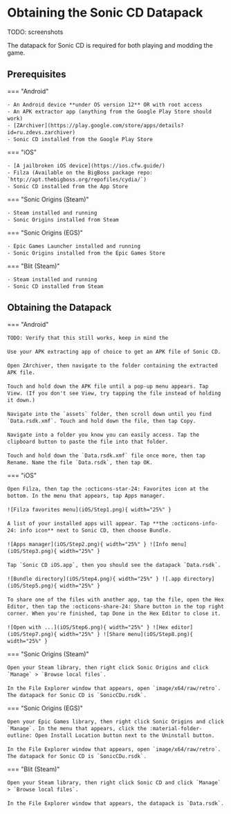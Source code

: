 # Obtaining the Sonic CD Datapack

TODO: screenshots

The datapack for Sonic CD is required for both playing and modding the game.

## Prerequisites
=== "Android"

    - An Android device **under OS version 12** OR with root access
    - An APK extractor app (anything from the Google Play Store should work)
    - [ZArchiver](https://play.google.com/store/apps/details?id=ru.zdevs.zarchiver)
    - Sonic CD installed from the Google Play Store

=== "iOS"

    - [A jailbroken iOS device](https://ios.cfw.guide/)
    - Filza (Available on the BigBoss package repo: `http://apt.thebigboss.org/repofiles/cydia/`)
    - Sonic CD installed from the App Store

=== "Sonic Origins (Steam)"

    - Steam installed and running
    - Sonic Origins installed from Steam

=== "Sonic Origins (EGS)"

    - Epic Games Launcher installed and running
    - Sonic Origins installed from the Epic Games Store

=== "Blit (Steam)"

    - Steam installed and running
    - Sonic CD installed from Steam

## Obtaining the Datapack
=== "Android"

    TODO: Verify that this still works, keep in mind the 

    Use your APK extracting app of choice to get an APK file of Sonic CD.

    Open ZArchiver, then navigate to the folder containing the extracted APK file.

    Touch and hold down the APK file until a pop-up menu appears. Tap View. (If you don't see View, try tapping the file instead of holding it down.)

    Navigate into the `assets` folder, then scroll down until you find `Data.rsdk.xmf`. Touch and hold down the file, then tap Copy.

    Navigate into a folder you know you can easily access. Tap the clipboard button to paste the file into that folder.

    Touch and hold down the `Data.rsdk.xmf` file once more, then tap Rename. Name the file `Data.rsdk`, then tap OK.

=== "iOS"

    Open Filza, then tap the :octicons-star-24: Favorites icon at the bottom. In the menu that appears, tap Apps manager.

    ![Filza favorites menu](iOS/Step1.png){ width="25%" }

    A list of your installed apps will appear. Tap **the :octicons-info-24: info icon** next to Sonic CD, then choose Bundle.

    ![Apps manager](iOS/Step2.png){ width="25%" } ![Info menu](iOS/Step3.png){ width="25%" }

    Tap `Sonic CD iOS.app`, then you should see the datapack `Data.rsdk`.

    ![Bundle directory](iOS/Step4.png){ width="25%" } ![.app directory](iOS/Step5.png){ width="25%" }

    To share one of the files with another app, tap the file, open the Hex Editor, then tap the :octicons-share-24: Share button in the top right corner. When you're finished, tap Done in the Hex Editor to close it.

    ![Open with ...](iOS/Step6.png){ width="25%" } ![Hex editor](iOS/Step7.png){ width="25%" } ![Share menu](iOS/Step8.png){ width="25%" }

=== "Sonic Origins (Steam)"

    Open your Steam library, then right click Sonic Origins and click `Manage` > `Browse local files`.

    In the File Explorer window that appears, open `image/x64/raw/retro`. The datapack for Sonic CD is `SonicCDu.rsdk`.

=== "Sonic Origins (EGS)"

    Open your Epic Games library, then right click Sonic Origins and click `Manage`. In the menu that appears, click the :material-folder-outline: Open Install Location button next to the Uninstall button.

    In the File Explorer window that appears, open `image/x64/raw/retro`. The datapack for Sonic CD is `SonicCDu.rsdk`.

=== "Blit (Steam)"

    Open your Steam library, then right click Sonic CD and click `Manage` > `Browse local files`.

    In the File Explorer window that appears, the datapack is `Data.rsdk`.